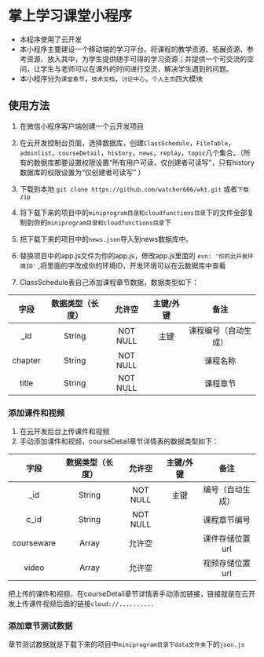 # 掌上学习课堂小程序
- 本程序使用了云开发
- 本小程序主要建设一个移动端的学习平台，将课程的教学资源、拓展资源、参考资源、放入其中，为学生提供随手可得的学习资源；并提供一个可交流的空间，让学生与老师可以在课外的时间进行交流，解决学生遇到的问题。
- 本小程序分为`课堂章节`，`技术文档`，`讨论中心`，`个人主页`四大模块

## 使用方法
1. 在微信小程序客户端创建一个云开发项目

2. 在云开发控制台页面，选择数据库，创建`ClassSchedule`，`FileTable`，`adminlist`，`courseDetail`，`history`，`news`，`replay`，`topic`八个集合。（所有的数据库都要设置权限设置“所有用户可读，仅创建者可读写”，只有history数据库的权限设置为“仅创建者可读写” ）

3. 下载到本地 `git clone https://github.com/watcher686/wkt.git` 或者`下载 zip`

4. 将下载下来的项目中的`miniprogram目录和cloudfunctions目录`下的文件全部复制到你的`miniprogram目录和cloudfunctions目录`下

5. 把下载下来的项目中的`news.json`导入到news数据库中。

6. 替换项目中的app.js文件为你的app.js，修改app.js里面的 `evn: '你的云开发环境ID'` ,将里面的字改成你的环境ID，开发环境可以在云数据库中查看

7. ClassSchedule表自己添加课程章节数据，数据类型如下：

| 字段        | 数据类型（长度）   |  允许空  |主键/外键|备注
| :----:   | :----:  | :----:  | :----:  | :----:  |
| \_id      | String   |   NOT NULL     |  主键   |   课程编号（自动生成）     |
| chapter        |  String   |   NOT NULL   |      |   课程名称   |
| title        |    String    |  NOT NULL  |      |   课程章节   |

### 添加课件和视频
1. 在云开发后台上传课件和视频
2. 手动添加课件和视频，courseDetail章节详情表的数据类型如下：

| 字段        | 数据类型（长度）   |  允许空  |主键/外键|备注
| :----:   | :----:  | :----:  | :----:  | :----:  |
| \_id      | String   |   NOT NULL     |  主键   |   编号（自动生成）     |
| c_id        |  String   |   NOT NULL   |      |   课程章节编号   |
| courseware        |    Array    |  允许空  |      |   课件存储位置url   |
| video        |    Array    |  允许空  |      |   视频存储位置url   |

把上传的课件和视频，在courseDetail章节详情表手动添加链接，链接就是在云开发上传课件视频后面的链接`cloud://..........`

### 添加章节测试数据
章节测试数据就是下载下来的项目中`miniprogram目录下data文件夹`下的`json.js`



